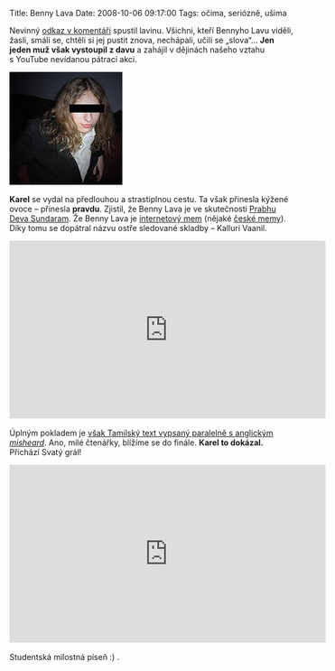 Title: Benny Lava
Date: 2008-10-06 09:17:00
Tags: očima, seriózně, ušima

Nevinný [odkaz v komentáři](http://honzajavorek.cz/blog/hudebni-tipy-predelavky) spustil lavinu. Všichni, kteří Bennyho Lavu viděli, žasli, smáli se, chtěli si jej pustit znova, nechápali, učili se „slova“… **Jen jeden muž však vystoupil z davu** a zahájil v dějinách našeho vztahu s YouTube nevídanou pátrací akci.

![obrázek](images/93.jpg)

**Karel** se vydal na předlouhou a strastiplnou cestu. Ta však přinesla kýžené ovoce – přinesla **pravdu**. Zjistil, že Benny Lava je ve skutečnosti [Prabhu Deva Sundaram](http://en.wikipedia.org/wiki/Prabhu_Deva_Sundaram). Že Benny Lava je [internetový mem](http://en.wikipedia.org/wiki/Prabhu_Deva_Sundaram#Benny_Lava) (nějaké [české memy](http://cs.wikipedia.org/wiki/České_internetové_memy)). Díky tomu se dopátral názvu ostře sledované skladby – Kalluri Vaanil.

<iframe width="560" height="315" src="https://www.youtube.com/embed/ZA1NoOOoaNw" frameborder="0" allowfullscreen></iframe>

Úplným pokladem je [však Tamilský text vypsaný paralelně s anglickým *misheard*](http://descriptively.blogspot.com/2007/10/benny-lava-revisited.html). Ano, milé čtenářky, blížíme se do finále. **Karel to dokázal.** Přichází Svatý grál!

<iframe width="560" height="315" src="https://www.youtube.com/embed/O4ELW9feU8w" frameborder="0" allowfullscreen></iframe>

Studentská milostná píseň :) .